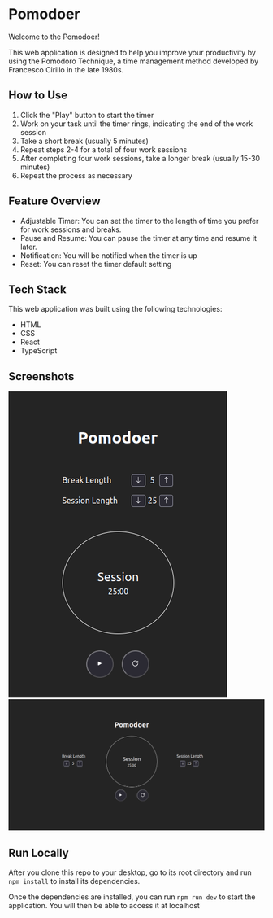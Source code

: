 # Pomodoer

Welcome to the Pomodoer!

This web application is designed to help you improve your productivity by using the Pomodoro Technique, a time management method developed by Francesco Cirillo in the late 1980s.

## How to Use
<ol>
    <li>Click the "Play" button to start the timer</li>
    <li>Work on your task until the timer rings, indicating the end of the work session</li>
    <li>Take a short break (usually 5 minutes)</li>
    <li>Repeat steps 2-4 for a total of four work sessions</li>
    <li>After completing four work sessions, take a longer break (usually 15-30 minutes)</li>
    <li>Repeat the process as necessary</li>
</ol>

## Feature Overview
- Adjustable Timer: You can set the timer to the length of time you prefer for work sessions and breaks.
- Pause and Resume: You can pause the timer at any time and resume it later.
- Notification: You will be notified when the timer is up
- Reset: You can reset the timer default setting

## Tech Stack
This web application was built using the following technologies:

- HTML
- CSS
- React
- TypeScript

## Screenshots

<img src = "./public/screenshot/screenshot-02.png" alt="screenshot for small screen device">
<img src = "./public/screenshot/screenshot-01.png" alt="screenshot for large screen device">


## Run Locally

After you clone this repo to your desktop, go to its root directory and run `npm install` to install its dependencies.

Once the dependencies are installed, you can run  `npm run dev` to start the application. You will then be able to access it at localhost